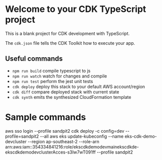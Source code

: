 # Welcome to your CDK TypeScript project

This is a blank project for CDK development with TypeScript.

The `cdk.json` file tells the CDK Toolkit how to execute your app.

## Useful commands

* `npm run build`   compile typescript to js
* `npm run watch`   watch for changes and compile
* `npm run test`    perform the jest unit tests
* `cdk deploy`      deploy this stack to your default AWS account/region
* `cdk diff`        compare deployed stack with current state
* `cdk synth`       emits the synthesized CloudFormation template

# Sample commands
aws sso login --profile sandpit2
cdk deploy -c config=dev --profile=sandpit2 --all
aws eks update-kubeconfig --name eks-cdk-demo-devcluster --region ap-southeast-2 --role-arn arn:aws:iam::354334841216:role/ekscdkdemodevmainekscdkde-ekscdkdemodevclusterAcces-s3Iw7wT091ff --profile sandpit2
